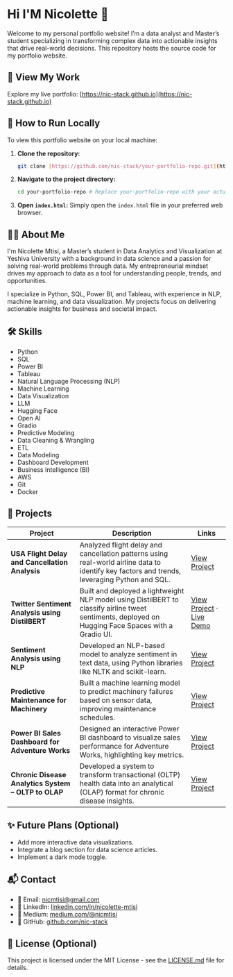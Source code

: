 # Hi I'M Nicolette 👋

Welcome to my personal portfolio website! I’m a data analyst and Master’s student specializing in transforming complex data into actionable insights that drive real-world decisions. This repository hosts the source code for my portfolio website.

## 🔗 View My Work

Explore my live portfolio: [https://nic-stack.github.io](https://nic-stack.github.io)

## 🚀 How to Run Locally

To view this portfolio website on your local machine:

1.  **Clone the repository:**
    ```bash
    git clone [https://github.com/nic-stack/your-portfolio-repo.git](https://github.com/nic-stack/your-portfolio-repo.git) # Replace your-portfolio-repo with your actual repo name
    ```
2.  **Navigate to the project directory:**
    ```bash
    cd your-portfolio-repo # Replace your-portfolio-repo with your actual repo name
    ```
3.  **Open `index.html`:**
    Simply open the `index.html` file in your preferred web browser.

## 👩‍💻 About Me

I'm Nicolette Mtisi, a Master’s student in Data Analytics and Visualization at Yeshiva University with a background in data science and a passion for solving real-world problems through data. My entrepreneurial mindset drives my approach to data as a tool for understanding people, trends, and opportunities.

I specialize in Python, SQL, Power BI, and Tableau, with experience in NLP, machine learning, and data visualization. My projects focus on delivering actionable insights for business and societal impact.

## 🛠️ Skills

- Python
- SQL
- Power BI
- Tableau
- Natural Language Processing (NLP)
- Machine Learning
- Data Visualization
- LLM
- Hugging Face
- Open AI
- Gradio
- Predictive Modeling
- Data Cleaning & Wrangling
- ETL
- Data Modeling
- Dashboard Development
- Business Intelligence (BI)
- AWS
- Git
- Docker

## 📂 Projects

| Project                                     | Description                                                                                                                                                                                                                             | Links                                                                                                                                                                                                     |
|---------------------------------------------|-----------------------------------------------------------------------------------------------------------------------------------------------------------------------------------------------------------------------------------------|-----------------------------------------------------------------------------------------------------------------------------------------------------------------------------------------------------------|
| **USA Flight Delay and Cancellation Analysis** | Analyzed flight delay and cancellation patterns using real-world airline data to identify key factors and trends, leveraging Python and SQL.                                                                                        | [View Project](https://github.com/nic-stack/USA-Air-travel-performance-)                                                                                                                                    |
| **Twitter Sentiment Analysis using DistilBERT** | Built and deployed a lightweight NLP model using DistilBERT to classify airline tweet sentiments, deployed on Hugging Face Spaces with a Gradio UI.                                                                                     | [View Project](https://github.com/nic-stack/Twitter-Sentiment-Analysis) · [Live Demo](https://huggingface.co/spaces/Nicolettem/bert_sentiment_demo)                                                           |
| **Sentiment Analysis using NLP** | Developed an NLP-based model to analyze sentiment in text data, using Python libraries like NLTK and scikit-learn.                                                                                                                      | [View Project](https://github.com/nic-stack/Twitter-Sentiment-Analysis)                                                                                                                                    |
| **Predictive Maintenance for Machinery** | Built a machine learning model to predict machinery failures based on sensor data, improving maintenance schedules.                                                                                                                       | [View Project](https://github.com/nic-stack/predictive-maintenance)                                                                                                                                         |
| **Power BI Sales Dashboard for Adventure Works** | Designed an interactive Power BI dashboard to visualize sales performance for Adventure Works, highlighting key metrics.                                                                                                                | [View Project](https://app.powerbi.com/groups/me/reports/c00bd03b-0461-44ba-bd9e-ecf60b2ecc4b/ReportSection?experience=power-bi)                                                                          |
| **Chronic Disease Analytics System – OLTP to OLAP** | Developed a system to transform transactional (OLTP) health data into an analytical (OLAP) format for chronic disease insights.                                                                                                        | [View Project](https://www.linkedin.com/in/nicolette-mtisi/details/projects/?profileUrn=urn%3Ali%3Afsd_profile%3AACoAACw4oEEByhfHbAxmnOXOiJcNr0TjaRWZnHI)                                                   |

## ✨ Future Plans (Optional)

* Add more interactive data visualizations.
* Integrate a blog section for data science articles.
* Implement a dark mode toggle.

## 📬 Contact

- 📧 Email: [nicmtisi@gmail.com](mailto:nicmtisi@gmail.com)
- 💼 LinkedIn: [linkedin.com/in/nicolette-mtisi](https://www.linkedin.com/in/nicolette-mtisi)
- 📝 Medium: [medium.com/@nicmtisi](https://medium.com/@nicmtisi)
- 🐙 GitHub: [github.com/nic-stack](https://github.com/nic-stack)

## 📄 License (Optional)

This project is licensed under the MIT License - see the [LICENSE.md](LICENSE.md) file for details.
